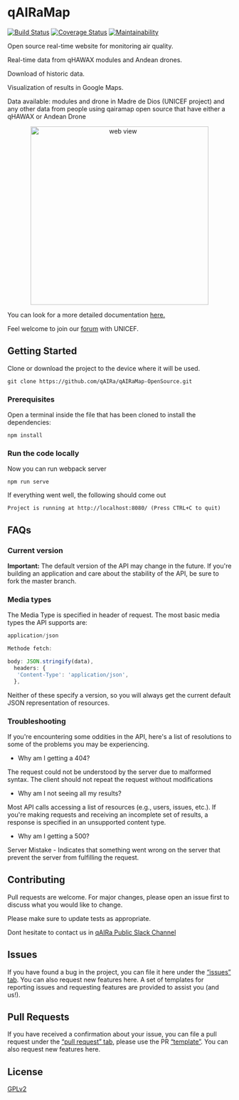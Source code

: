 # qAIRaMap

[![Build Status](https://travis-ci.org/qAIRa/qAIRaMap-OpenSource.svg?branch=master)](https://travis-ci.org/qAIRa/qAIRaMap-OpenSource) [![Coverage Status](https://coveralls.io/repos/github/qAIRa/qAIRaMap-OpenSource/badge.svg?branch=master)](https://coveralls.io/github/qAIRa/qAIRaMap-OpenSource?branch=master) [![Maintainability](https://api.codeclimate.com/v1/badges/5369a31696dfd8243c97/maintainability)](https://codeclimate.com/github/qAIRa/qAIRaMap-OpenSource/maintainability)

Open source real-time website for monitoring air quality.

Real-time data from qHAWAX modules and Andean drones.

Download of historic data.

Visualization of results in Google Maps.

Data available: modules and drone in Madre de Dios (UNICEF project) and any other data from people using qairamap open source that have either a qHAWAX or Andean Drone

<p align="center">
 <img src="./build/img/qAIRaMap.jpeg" alt="web view" width="400">
</p>

You can look for a more detailed documentation [here.](https://qaira.github.io/)

Feel welcome to join our [forum](https://unicef-if.discourse.group/c/projects/qaira/11) with UNICEF.

## Getting Started

Clone or download the project to the device where it will be used.

```shell
git clone https://github.com/qAIRa/qAIRaMap-OpenSource.git
```

### Prerequisites

Open a terminal inside the file that has been cloned to install the dependencies:

```shell
npm install
```

### Run the code locally

Now you can run webpack server

```shell
npm run serve
```

If everything went well, the following should come out

```shell
Project is running at http://localhost:8080/ (Press CTRL+C to quit)
```

## FAQs

### Current version

**Important:** The default version of the API may change in the future. If you're building an application and care about the stability of the API, be sure to fork the master branch.

### Media types

The Media Type is specified in header of request. The most basic media types the API supports are:

```js
application/json

Methode fetch:

body: JSON.stringify(data),
  headers: {
   'Content-Type': 'application/json',
  },
```

Neither of these specify a version, so you will always get the current default JSON representation of resources.

### Troubleshooting

If you're encountering some oddities in the API, here's a list of resolutions to some of the problems you may be experiencing.

- Why am I getting a 404?

The request could not be understood by the server due to malformed syntax. The client should not repeat the request without modifications

- Why am I not seeing all my results?

Most API calls accessing a list of resources (e.g., users, issues, etc.). If you're making requests and receiving an incomplete set of results, a response is specified in an unsupported content type.

- Why am I getting a 500?

Server Mistake - Indicates that something went wrong on the server that prevent the server from fulfilling the request.

## Contributing

Pull requests are welcome. For major changes, please open an issue first to discuss what you would like to change.

Please make sure to update tests as appropriate.

Dont hesitate to contact us in [qAIRa Public Slack Channel](https://join.slack.com/t/qaira-publico/shared_invite/zt-e49w6375-9_vVmPdf8nFvXWfIvkagxw)

## Issues

If you have found a bug in the project, you can file it here under the [“issues” tab](https://github.com/qAIRa/qAIRaMap-OpenSource/issues). You can also request new features here. A set of templates for reporting issues and requesting features are provided to assist you (and us!).

## Pull Requests

If you have received a confirmation about your issue, you can file a pull request under the [“pull request” tab](https://github.com/qAIRa/qAIRaMap-OpenSource/pulls), please use the PR [“template”](https://github.com/qAIRa/qAIRaMap-OpenSource/blob/master/.github/PULL_REQUEST_TEMPLATE/pull_request_template.md).
You can also request new features here.

## License

[GPLv2](https://www.gnu.org/licenses/old-licenses/gpl-2.0.txt)
